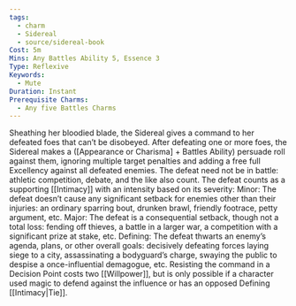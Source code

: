 ```yaml
---
tags:
  - charm
  - Sidereal
  - source/sidereal-book
Cost: 5m
Mins: Any Battles Ability 5, Essence 3
Type: Reflexive
Keywords:
  - Mute
Duration: Instant
Prerequisite Charms:
  - Any five Battles Charms
---
```

Sheathing her bloodied blade, the Sidereal gives a command to her defeated foes that can’t be disobeyed. After defeating one or more foes, the Sidereal makes a ([Appearance or Charisma] + Battles Ability) persuade roll against them, ignoring multiple target penalties and adding a free full Excellency against all defeated enemies. The defeat need not be in battle: athletic competition, debate, and the like also count. The defeat counts as a supporting [[Intimacy]] with an intensity based on its severity: Minor: The defeat doesn’t cause any significant setback for enemies other than their injuries: an ordinary sparring bout, drunken brawl, friendly footrace, petty argument, etc. Major: The defeat is a consequential setback, though not a total loss: fending off thieves, a battle in a larger war, a competition with a significant prize at stake, etc. Defining: The defeat thwarts an enemy’s agenda, plans, or other overall goals: decisively defeating forces laying siege to a city, assassinating a bodyguard’s charge, swaying the public to despise a once-influential demagogue, etc. Resisting the command in a Decision Point costs two [[Willpower]], but is only possible if a character used magic to defend against the influence or has an opposed Defining [[Intimacy|Tie]].